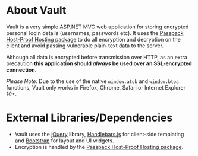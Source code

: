 About Vault
=========

Vault is a very simple ASP.NET MVC web application for storing encrypted personal login details (usernames, passwords etc). It uses the [Passpack Host-Proof Hosting package](http://code.google.com/p/passpack/) to do all encryption and decryption on the client and avoid passing vulnerable plain-text data to the server. 

Although all data is encrypted before transmission over HTTP, as an extra precaution **this application should *always* be used over an SSL-encrypted connection**.

*Please Note:* Due to the use of the native `window.atob` and `window.btoa` functions, Vault only works in Firefox, Chrome, Safari or Internet Explorer *10+*.

External Libraries/Dependencies
========================

* Vault uses the [jQuery](http://jquery.com/) library, [Handlebars.js](http://handlebarsjs.com/) for client-side templating and [Bootstrap](http://getbootstrap.com/) for layout and UI widgets. 
* Encryption is handled by the [Passpack Host-Proof Hosting package](http://code.google.com/p/passpack/).
